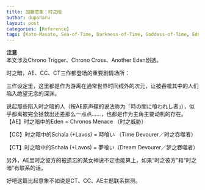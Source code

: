 ```yaml
---
title: 加藤意象：时之暗
author: duponaru
layout: post
categories: [Reference]
tags: [Kato-Masato, Sea-of-Time, Darkness-of-Time, Goddess-of-Time, Eden]
---
```


**注意**  
本文涉及Chrono Trigger、Chrono Cross、Another Eden剧透。   


时之暗，AE、CC、CT三作都登场的重要剧情场所： 
<span class="image centered"><img src="{{ '/assets/post_img/2020-06-19/kurayami.png' | relative_url }}" alt="" /></span> 

三作设定里，这里都是作为游离在通常世界时间线外的次元，让被吞噬其中的人们陷入绝望无念的深渊。  
<span class="image centered"><img src="{{ '/assets/post_img/2020-06-19/kurayami2.jpg' | relative_url }}" alt="" /></span> 


说起那些陷入时之暗的人（按AE原声碟的说法称为「時の闇に喰われし者」），似乎都离被完全拯救出还差那么一点点……，也都是作为主角主要动机的存在。  
【AE】时之暗中的Eden = Chronos Menace （时之威胁）  
<span class="image centered"><img src="{{ '/assets/post_img/2020-06-19/chronosmenace.jpg' | relative_url }}" alt="" /></span>  

【CC】时之暗中的Schala (+Lavos) = 時喰い （Time Devourer／时之吞噬者）  
<span class="image centered"><img src="{{ '/assets/post_img/2020-06-19/timedevourer.jpg' | relative_url }}" alt="" /></span>   

【CT】时之暗中的Schala (+Lavos) = 夢喰い（Dream Devourer／梦之吞噬者） 
<span class="image centered"><img src="{{ '/assets/post_img/2020-06-19/dreamdevourer.jpg' | relative_url }}" alt="" /></span>   


另外，AE里时之彼方的被遗忘的某女神说不定也能算上，如果“时之彼方”和“时之暗”有联系的话。  
<span class="image centered"><img src="{{ '/assets/post_img/2020-06-19/tubura.png' | relative_url }}" alt="" /></span>   

好吧这篇比起意象不如说是CT、CC、AE主题联系揣测。    